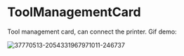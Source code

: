 # ToolManagementCard
Tool management card, can connect the printer.
Gif demo:

![37770513-2054331967971011-246737](https://user-images.githubusercontent.com/52622713/78571718-b9e91b00-7850-11ea-8744-1f7c139d3006.gif)
